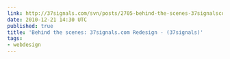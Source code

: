 ```yaml
---
link: http://37signals.com/svn/posts/2705-behind-the-scenes-37signalscom-redesign
date: 2010-12-21 14:30 UTC
published: true
title: 'Behind the scenes: 37signals.com Redesign - (37signals)'
tags:
- webdesign
---
```



